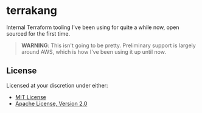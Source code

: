 # terrakang

Internal Terraform tooling I've been using for quite a while now, open sourced for the first time.

> **WARNING**: This isn't going to be pretty. Preliminary support is largely around AWS, which is how I've been using
> it up until now.

## License

Licensed at your discretion under either:

 - [MIT License](./LICENSE-MIT)
 - [Apache License, Version 2.0](./LICENSE-APACHE) 
